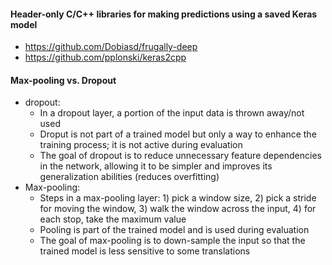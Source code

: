 #### Header-only C/C++ libraries for making predictions using a saved Keras model
  - https://github.com/Dobiasd/frugally-deep
  - https://github.com/pplonski/keras2cpp

#### Max-pooling vs. Dropout
- dropout:
  - In a dropout layer, a portion of the input data is thrown away/not used
  - Droput is not part of a trained model but only a way to enhance the training process; it is not active during evaluation
  - The goal of dropout is to reduce unnecessary feature dependencies in the network, allowing it to be simpler and improves its generalization abilities (reduces overfitting)
- Max-pooling:
  - Steps in a max-pooling layer: 1) pick a window size, 2) pick a stride for moving the window, 3) walk the window across the input, 4) for each stop, take the maximum value
  - Pooling is part of the trained model and is used during evaluation
  - The goal of max-pooling is to down-sample the input so that the trained model is less sensitive to some translations
